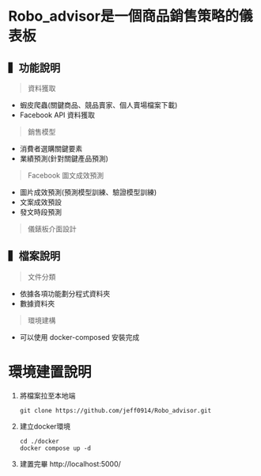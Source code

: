 # Robo_advisor是一個商品銷售策略的儀表板
## ▍功能說明
> 資料獲取
* 蝦皮爬蟲(關鍵商品、競品賣家、個人賣場檔案下載)
* Facebook API 資料獲取
> 銷售模型
* 消費者選購關鍵要素
* 業績預測(針對關鍵產品預測)
> Facebook 圖文成效預測
* 圖片成效預測(預測模型訓練、驗證模型訓練)
* 文案成效預設
* 發文時段預測
> 儀錶板介面設計

## ▍檔案說明
> 文件分類<br>
* 依據各項功能劃分程式資料夾
* 數據資料夾
> 環境建構<br>
* 可以使用 docker-composed 安裝完成

# 環境建置說明
1. 將檔案拉至本地端
    ```
    git clone https://github.com/jeff0914/Robo_advisor.git
    ```
2. 建立docker環境
    ```
    cd ./docker
    docker compose up -d
    ```
3. 建置完畢 http://localhost:5000/
